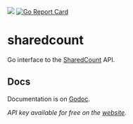 [![](https://img.shields.io/badge/godoc-reference-5272B4.svg?style=flat-square)](https://godoc.org/github.com/JohnCoene/go-sharedcount/sharedcount) [![Go Report Card](https://goreportcard.com/badge/github.com/JohnCoene/go-sharedcount)](https://goreportcard.com/report/github.com/JohnCoene/go-sharedcount) 

# sharedcount

Go interface to the [SharedCount](https://www.sharedcount.com) API.

## Docs

Documentation is on [Godoc](https://godoc.org/github.com/JohnCoene/go-sharedcount/sharedcount).

_API key available for free on the [website](https://www.sharedcount.com)._